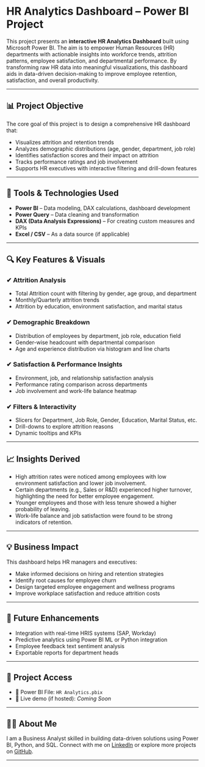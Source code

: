 # HR Analytics Dashboard – Power BI Project

This project presents an **interactive HR Analytics Dashboard** built using Microsoft Power BI. The aim is to empower Human Resources (HR) departments with actionable insights into workforce trends, attrition patterns, employee satisfaction, and departmental performance. By transforming raw HR data into meaningful visualizations, this dashboard aids in data-driven decision-making to improve employee retention, satisfaction, and overall productivity.

---

## 📊 Project Objective

The core goal of this project is to design a comprehensive HR dashboard that:
- Visualizes attrition and retention trends
- Analyzes demographic distributions (age, gender, department, job role)
- Identifies satisfaction scores and their impact on attrition
- Tracks performance ratings and job involvement
- Supports HR executives with interactive filtering and drill-down features

---

## 🧰 Tools & Technologies Used

- **Power BI** – Data modeling, DAX calculations, dashboard development
- **Power Query** – Data cleaning and transformation
- **DAX (Data Analysis Expressions)** – For creating custom measures and KPIs
- **Excel / CSV** – As a data source (if applicable)

---

## 🔍 Key Features & Visuals

### ✔ Attrition Analysis
- Total Attrition count with filtering by gender, age group, and department
- Monthly/Quarterly attrition trends
- Attrition by education, environment satisfaction, and marital status

### ✔ Demographic Breakdown
- Distribution of employees by department, job role, education field
- Gender-wise headcount with departmental comparison
- Age and experience distribution via histogram and line charts

### ✔ Satisfaction & Performance Insights
- Environment, job, and relationship satisfaction analysis
- Performance rating comparison across departments
- Job involvement and work-life balance heatmap

### ✔ Filters & Interactivity
- Slicers for Department, Job Role, Gender, Education, Marital Status, etc.
- Drill-downs to explore attrition reasons
- Dynamic tooltips and KPIs

---

## 📈 Insights Derived

- High attrition rates were noticed among employees with low environment satisfaction and lower job involvement.
- Certain departments (e.g., Sales or R&D) experienced higher turnover, highlighting the need for better employee engagement.
- Younger employees and those with less tenure showed a higher probability of leaving.
- Work-life balance and job satisfaction were found to be strong indicators of retention.

---

## 💡 Business Impact

This dashboard helps HR managers and executives:
- Make informed decisions on hiring and retention strategies
- Identify root causes for employee churn
- Design targeted employee engagement and wellness programs
- Improve workplace satisfaction and reduce attrition costs

---

## 📎 Future Enhancements

- Integration with real-time HRIS systems (SAP, Workday)
- Predictive analytics using Power BI ML or Python integration
- Employee feedback text sentiment analysis
- Exportable reports for department heads

---

## 🔗 Project Access

- 📁 Power BI File: `HR Analytics.pbix`
- 🔗 Live demo (if hosted): *Coming Soon*

---

## 👩‍💼 About Me

I am a Business Analyst skilled in building data-driven solutions using Power BI, Python, and SQL. Connect with me on [LinkedIn](https://linkedin.com/in/dhanushree-s-6ba943248) or explore more projects on [GitHub](https://github.com/Dhanu1620).

---

